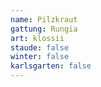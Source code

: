 ```yaml
---
name: Pilzkraut
gattung: Rungia
art: klossii
staude: false
winter: false
karlsgarten: false
---
```

